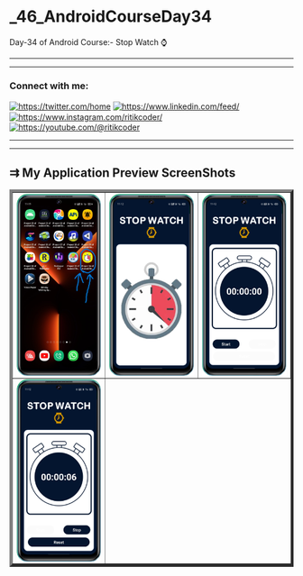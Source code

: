 # _46_AndroidCourseDay34
Day-34 of Android Course:- Stop Watch ⌚
<hr><hr>
<h3 align="left">Connect with me:</h3>
<p align="left">
<a href="https://twitter.com/https://twitter.com/home" target="blank"><img align="center" src="https://raw.githubusercontent.com/rahuldkjain/github-profile-readme-generator/master/src/images/icons/Social/twitter.svg" alt="https://twitter.com/home" height="30" width="40" /></a>
<a href="https://linkedin.com/in/https://www.linkedin.com/feed/" target="blank"><img align="center" src="https://raw.githubusercontent.com/rahuldkjain/github-profile-readme-generator/master/src/images/icons/Social/linked-in-alt.svg" alt="https://www.linkedin.com/feed/" height="30" width="40" /></a>
<a href="https://instagram.com/https://www.instagram.com/ritikcoder/" target="blank"><img align="center" src="https://raw.githubusercontent.com/rahuldkjain/github-profile-readme-generator/master/src/images/icons/Social/instagram.svg" alt="https://www.instagram.com/ritikcoder/" height="30" width="40" /></a>
<a href="https://www.youtube.com/c/https://youtube.com/@ritikcoder" target="blank"><img align="center" src="https://raw.githubusercontent.com/rahuldkjain/github-profile-readme-generator/master/src/images/icons/Social/youtube.svg" alt="https://youtube.com/@ritikcoder" height="30" width="40" /></a>
</p>
<hr><hr>
<h2>&#8649 My Application Preview ScreenShots</h2>
<table border="5px" style="border-collapse: collapse;">
  <tr>
    <td>
      <img align="center" src="https://github.com/CodeWithRitikCoder/_46_AndroidCourseDay34/blob/master/app/src/main/res/drawable/screen_shot_1.png" alt="ScreenShort 1 of Application" width="280" />
    </td>
    <td>
      <img align="center" src="https://github.com/CodeWithRitikCoder/_46_AndroidCourseDay34/blob/master/app/src/main/res/drawable/screen_shot_2.png" alt="ScreenShort 2 of Application" width="280" />
    </td>
    <td>
      <img align="center" src="https://github.com/CodeWithRitikCoder/_46_AndroidCourseDay34/blob/master/app/src/main/res/drawable/screen_shot_3.png" alt="ScreenShort 3 of Application" width="280" />
    </td>
  </tr>
  <tr>
    <td>
      <img align="center" src="https://github.com/CodeWithRitikCoder/_46_AndroidCourseDay34/blob/master/app/src/main/res/drawable/screen_shot_4.png" alt="ScreenShort 1 of Application" width="280" />
    </td>
  </tr>
</table>
